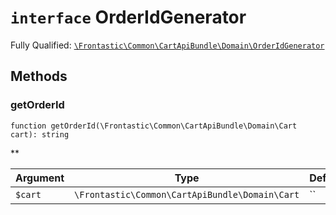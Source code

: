 # `interface`  OrderIdGenerator

Fully Qualified: [`\Frontastic\Common\CartApiBundle\Domain\OrderIdGenerator`](../../../../src/php/CartApiBundle/Domain/OrderIdGenerator.php)




## Methods

### getOrderId

`function getOrderId(\Frontastic\Common\CartApiBundle\Domain\Cart cart): string`




**

Argument|Type|Default|Description
--------|----|-------|-----------
`$cart`|`\Frontastic\Common\CartApiBundle\Domain\Cart`|``|

